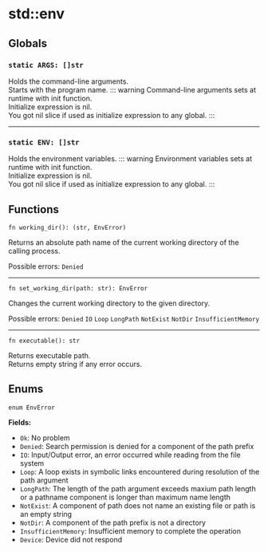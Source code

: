 # std::env
## Globals
### `static ARGS: []str`
Holds the command-line arguments.\
Starts with the program name.
::: warning
Command-line arguments sets at runtime with init function.\
Initialize expression is nil.\
You got nil slice if used as initialize expression to any global.
:::

---

### `static ENV: []str`
Holds the environment variables.
::: warning
Environment variables sets at runtime with init function. \
Initialize expression is nil. \
You got nil slice if used as initialize expression to any global.
:::

## Functions

```jule
fn working_dir(): (str, EnvError)
```
Returns an absolute path name of the current working directory of the calling process.

Possible errors: `Denied`

---

```jule
fn set_working_dir(path: str): EnvError
```
Changes the current working directory to the given directory.

Possible errors: `Denied` `IO` `Loop` `LongPath` `NotExist` `NotDir` `InsufficientMemory`

---

```jule
fn executable(): str
```
Returns executable path.\
Returns empty string if any error occurs. 

## Enums
`enum EnvError`

**Fields:**
- `Ok`: No problem
- `Denied`: Search permission is denied for a component of the path prefix
- `IO`: Input/Output error, an error occurred while reading from the file system
- `Loop`: A loop exists in symbolic links encountered during resolution of the path argument
- `LongPath`: The length of the path argument exceeds maxium path length or a pathname component is longer than maximum name length
- `NotExist`: A component of path does not name an existing file or path is an empty string
- `NotDir`: A component of the path prefix is not a directory
- `InsufficientMemory`: Insufficient memory to complete the operation
- `Device`: Device did not respond
